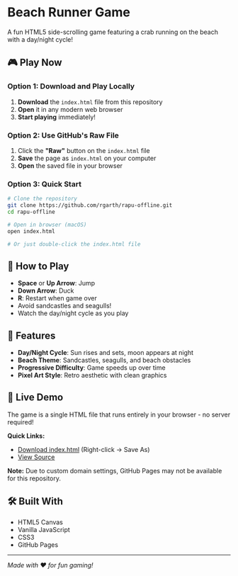# Beach Runner Game

A fun HTML5 side-scrolling game featuring a crab running on the beach with a day/night cycle!

## 🎮 Play Now

### Option 1: Download and Play Locally
1. **Download** the `index.html` file from this repository
2. **Open** it in any modern web browser
3. **Start playing** immediately!

### Option 2: Use GitHub's Raw File
1. Click the **"Raw"** button on the `index.html` file
2. **Save** the page as `index.html` on your computer
3. **Open** the saved file in your browser

### Option 3: Quick Start
```bash
# Clone the repository
git clone https://github.com/rgarth/rapu-offline.git
cd rapu-offline

# Open in browser (macOS)
open index.html

# Or just double-click the index.html file
```

## 🎯 How to Play

- **Space** or **Up Arrow**: Jump
- **Down Arrow**: Duck
- **R**: Restart when game over
- Avoid sandcastles and seagulls!
- Watch the day/night cycle as you play

## 🌅 Features

- **Day/Night Cycle**: Sun rises and sets, moon appears at night
- **Beach Theme**: Sandcastles, seagulls, and beach obstacles
- **Progressive Difficulty**: Game speeds up over time
- **Pixel Art Style**: Retro aesthetic with clean graphics

## 🚀 Live Demo

The game is a single HTML file that runs entirely in your browser - no server required!

**Quick Links:**
- [Download index.html](https://raw.githubusercontent.com/rgarth/rapu-offline/master/index.html) (Right-click → Save As)
- [View Source](https://github.com/rgarth/rapu-offline/blob/master/index.html)

**Note:** Due to custom domain settings, GitHub Pages may not be available for this repository.

## 🛠️ Built With

- HTML5 Canvas
- Vanilla JavaScript
- CSS3
- GitHub Pages

---

*Made with ❤️ for fun gaming!* 